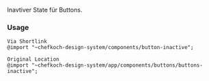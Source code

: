 Inavtiver State für Buttons.

### Usage  
    
    Via Shortlink 
    @import "~chefkoch-design-system/components/button-inactive";
    
    Original Location
    @import "~chefkoch-design-system/app/components/buttons/buttons-inactive";

